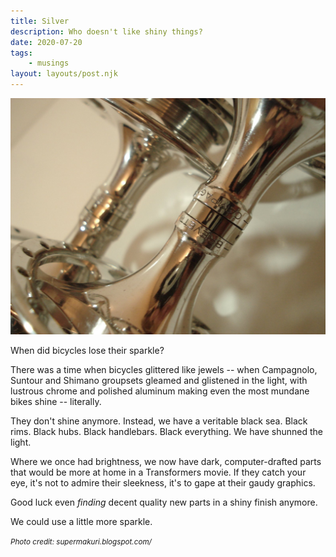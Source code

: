 ```yaml
---
title: Silver
description: Who doesn't like shiny things?
date: 2020-07-20
tags: 
    - musings
layout: layouts/post.njk
---
```


<img src="/img/july-2020/sparkle/campy.jpg" alt="Campagnolo hubs" />

When did bicycles lose their sparkle?

There was a time when bicycles glittered like jewels -- when Campagnolo, Suntour and Shimano groupsets gleamed and glistened in the light, with lustrous chrome and polished aluminum making even the most mundane bikes shine -- literally.

They don't shine anymore. Instead, we have a veritable black sea. Black rims. Black hubs. Black handlebars. Black everything. We have shunned the light.

Where we once had brightness, we now have dark, computer-drafted parts that would be more at home in a Transformers movie. If they catch your eye, it's not to admire their sleekness, it's to gape at their gaudy graphics.

Good luck even _finding_ decent quality new parts in a shiny finish anymore.

We could use a little more sparkle.

<small>_Photo credit: supermakuri.blogspot.com/_</small>